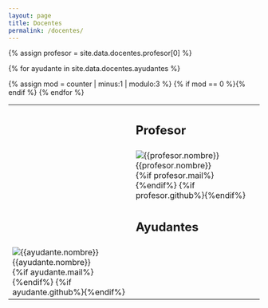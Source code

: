 ```yaml
---
layout: page
title: Docentes
permalink: /docentes/
---
```


<table class="table table-borderless text-center">

  <tr>
    <td class="col-md-4"></td>
    <td class="col-md-4">
      <h2 class="hidden-xxs">Profesor</h2>
    </td>
    <td class="col-md-4"></td>
  </tr>

  <tr>
    <td></td>
    {% assign profesor = site.data.docentes.profesor[0] %}
    <td>
        <div class='docente'>
          <img src="{{site.baseurl}}{{profesor.foto}}" title="{{profesor.nombre}}" alt="{{profesor.nombre}}" class="center-block img-rounded img-responsive docente-imagen" />
          <span class="hidden-xxs">{{profesor.nombre}}</span>
          <div class="docente-social">
            {%if profesor.mail%}<a href="mailto:{{profesor.mail}}" class="btn-social btn-outline social-link"><i class="fa fa-fw fa-envelope"></i></a>{%endif%}
            {%if profesor.github%}<a href="https://github.com/{{profesor.github}}" class="btn-social btn-outline social-link"><i class="fab fa-fw fa-github"></i></a>{%endif%}
          </div>
        </div>
    </td>
    <td></td>
  </tr>
  
  <tr>
    <td></td>
    <td>
      <h2 class="hidden-xxs">Ayudantes</h2>
    </td>
    <td></td>
  </tr>
  
{% for ayudante in site.data.docentes.ayudantes %}
    <p hidden>{% increment counter %}</p>
    {% assign mod = counter | minus:1 | modulo:3 %}
    {% if mod == 0 %}<tr>{% endif %}
    <td>
      <div class='docente'>
        <img src="{{site.baseurl}}{{ayudante.foto}}" title="{{ayudante.nombre}}" alt="{{ayudante.nombre}}" class="center-block img-rounded img-responsive docente-imagen" />
        <span class="hidden-xxs">{{ayudante.nombre}}</span>
        <div class="docente-social">
          {%if ayudante.mail%}<a href="mailto:{{ayudante.mail}}" class="btn-social btn-outline social-link"><i class="fa fa-fw fa-envelope"></i></a>{%endif%}
          {%if ayudante.github%}<a href="https://github.com/{{ayudante.github}}" class="btn-social btn-outline social-link"><i class="fab fa-fw fa-github"></i></a>{%endif%}
        </div>
      </div>
    </td>
{% endfor %}
